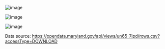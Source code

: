![image](https://github.com/user-attachments/assets/81e671cd-435e-49a1-a6ef-4c981b40e2fb)

![image](https://github.com/user-attachments/assets/ed5674bd-4328-4bf5-ab14-6e2c6130f0e3)


![image](https://github.com/user-attachments/assets/ab36c10b-28c9-482f-8e5d-e5eaeb20fede)


Data source: https://opendata.maryland.gov/api/views/un65-7ipd/rows.csv?accessType=DOWNLOAD


